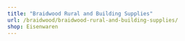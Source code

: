 ```yaml
---
title: "Braidwood Rural and Building Supplies"
url: /braidwood/braidwood-rural-and-building-supplies/
shop: Eisenwaren
---
```

